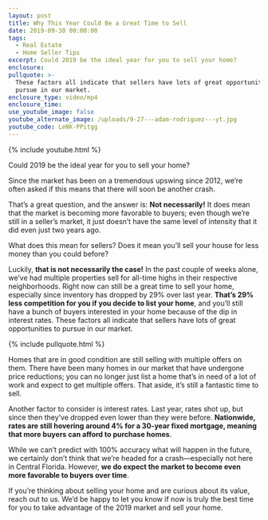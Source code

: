 ```yaml
---
layout: post
title: Why This Year Could Be a Great Time to Sell
date: 2019-09-30 00:00:00
tags:
  - Real Estate
  - Home Seller Tips
excerpt: Could 2019 be the ideal year for you to sell your home?
enclosure:
pullquote: >-
  These factors all indicate that sellers have lots of great opportunities to
  pursue in our market.
enclosure_type: video/mp4
enclosure_time:
use_youtube_image: false
youtube_alternate_image: /uploads/9-27---adam-rodriguez---yt.jpg
youtube_code: LeNK-PPitgg
---
```


{% include youtube.html %}

Could 2019 be the ideal year for you to sell your home?

Since the market has been on a tremendous upswing since 2012, we’re often asked if this means that there will soon be another crash.

That’s a great question, and the answer is: **Not necessarily\!** It does mean that the market is becoming more favorable to buyers; even though we’re still in a seller’s market, it just doesn’t have the same level of intensity that it did even just two years ago.

What does this mean for sellers? Does it mean you’ll sell your house for less money than you could before?

Luckily, **that is not necessarily the case\!** In the past couple of weeks alone, we’ve had multiple properties sell for all-time highs in their respective neighborhoods. Right now can still be a great time to sell your home, especially since inventory has dropped by 29% over last year. **That’s 29% less competition for you if you decide to list your home**, and you’ll still have a bunch of buyers interested in your home because of the dip in interest rates. These factors all indicate that sellers have lots of great opportunities to pursue in our market.

{% include pullquote.html %}

Homes that are in good condition are still selling with multiple offers on them. There have been many homes in our market that have undergone price reductions; you can no longer just list a home that’s in need of a lot of work and expect to get multiple offers. That aside, it’s still a fantastic time to sell.

Another factor to consider is interest rates. Last year, rates shot up, but since then they’ve dropped even lower than they were before. **Nationwide, rates are still hovering around 4% for a 30-year fixed mortgage, meaning that more buyers can afford to purchase homes**.

While we can’t predict with 100% accuracy what will happen in the future, we certainly don’t think that we’re headed for a crash—especially not here in Central Florida. However, **we do expect the market to become even more favorable to buyers over time**.

If you’re thinking about selling your home and are curious about its value, reach out to us. We’d be happy to let you know if now is truly the best time for you to take advantage of the 2019 market and sell your home.